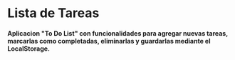 <h1>Lista de Tareas</h1>
<h4>Aplicacion "To Do List" con funcionalidades para agregar nuevas tareas, marcarlas como completadas, eliminarlas y guardarlas mediante el LocalStorage.</h4>
